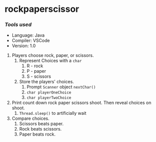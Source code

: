 # rockpaperscissor

### *Tools used*
- Language: Java 
- Compiler: VSCode
- Version: 1.0



1. Players choose rock, paper, or scissors. 
   1. Represent Choices with a `char`
        1. R - rock 
        2. P - paper 
        3. S - scissors
   2. Store the players' choices. 
        1. Prompt `Scanner` object `nextChar()`
        2. `char playerOneChoice`
        3. `char playerTwoChoice`
2. Print count down rock paper scissors shoot. Then reveal choices on shoot. 
   1. `Thread.sleep()` to artificially wait
3. Compare choices.
   1. Scissors beats paper.
   2. Rock beats scissors.
   3. Paper beats rock. 
